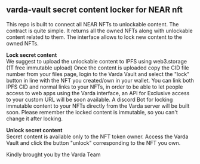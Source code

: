 ## varda-vault secret content locker for NEAR nft


This repo is built to connect all NEAR NFTs to unlockable content. The contract is quite simple. It returns all the owned NFTs along with unlockable content related to them. The interface allows to lock new content to the owned NFTs.

**Lock secret content** <br />
We suggest to upload the unlockable content to IPFS using web3.storage (1T free immutable upload) Once the content is uploaded copy the CID file number from your files page, login to the Varda Vault and select the "lock" button in line with the NFT you created/own in your wallet. You can link both IPFS CID and normal links to your NFTs, in order to be able to let people access to web apps using the Varda interface, an API for Exclusive access to your custom URL will be soon available.
A discord Bot for locking immutable content to your NFTs directly from the Varda server will be built soon.
Please remember the locked content is immutable, so you can't change it after locking.

**Unlock secret content** <br />
Secret content is available only to the NFT token owner. Access the Varda Vault and click the button "unlock" corresponding to the NFT you own.

Kindly brought you by the Varda Team
